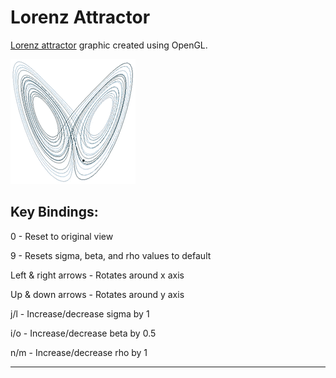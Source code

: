 # Lorenz Attractor

[Lorenz attractor](https://en.wikipedia.org/wiki/Lorenz_system) graphic created using OpenGL.

![Lorenz Visualizer](lorenz.gif "Lorenz Visualizer")


Key Bindings:
-------------
  0     - 		Reset to original view
  
  9     - 		Resets sigma, beta, and rho values to default
  
  Left & right arrows -  Rotates around x axis
  
  Up & down arrows  - 	Rotates around y axis
  
  j/l   - 		Increase/decrease sigma by 1
  
  i/o   - 		Increase/decrease beta by 0.5
  
  n/m   - 		Increase/decrease rho by 1

-------------
